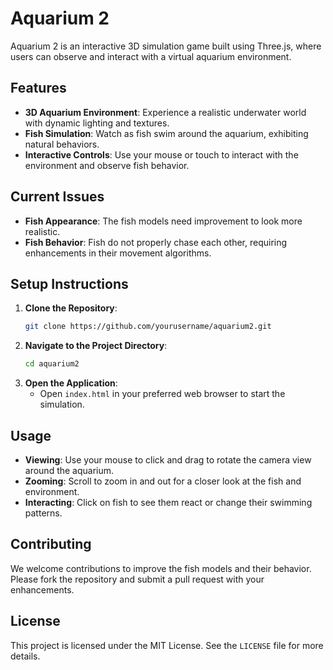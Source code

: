 # Aquarium 2

Aquarium 2 is an interactive 3D simulation game built using Three.js, where users can observe and interact with a virtual aquarium environment.

## Features

- **3D Aquarium Environment**: Experience a realistic underwater world with dynamic lighting and textures.
- **Fish Simulation**: Watch as fish swim around the aquarium, exhibiting natural behaviors.
- **Interactive Controls**: Use your mouse or touch to interact with the environment and observe fish behavior.

## Current Issues

- **Fish Appearance**: The fish models need improvement to look more realistic.
- **Fish Behavior**: Fish do not properly chase each other, requiring enhancements in their movement algorithms.

## Setup Instructions

1. **Clone the Repository**: 
   ```bash
   git clone https://github.com/yourusername/aquarium2.git
   ```
2. **Navigate to the Project Directory**:
   ```bash
   cd aquarium2
   ```
3. **Open the Application**:
   - Open `index.html` in your preferred web browser to start the simulation.

## Usage

- **Viewing**: Use your mouse to click and drag to rotate the camera view around the aquarium.
- **Zooming**: Scroll to zoom in and out for a closer look at the fish and environment.
- **Interacting**: Click on fish to see them react or change their swimming patterns.

## Contributing

We welcome contributions to improve the fish models and their behavior. Please fork the repository and submit a pull request with your enhancements.

## License

This project is licensed under the MIT License. See the `LICENSE` file for more details.